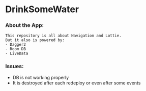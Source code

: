 # DrinkSomeWater

### About the App:
```
This repository is all about Navigation and Lottie.
But it also is powered by:
- Dagger2
- Room DB
- LiveData
```
### 

### Issues:
- DB is not working properly
- It is destroyed after each redeploy or even after some events
